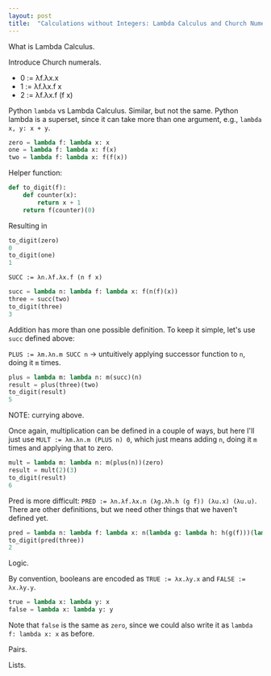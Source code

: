 ```yaml
---
layout: post
title:  "Calculations without Integers: Lambda Calculus and Church Numerals"
---
```


What is Lambda Calculus.

Introduce Church numerals.

- 0 := λf.λx.x
- 1 := λf.λx.f x
- 2 := λf.λx.f (f x)

Python `lambda` vs Lambda Calculus. Similar, but not the same. Python lambda is a superset, since it can take more than one argument, e.g., `lambda x, y: x + y`.

```python
zero = lambda f: lambda x: x
one = lambda f: lambda x: f(x)
two = lambda f: lambda x: f(f(x))
```

Helper function:

```python
def to_digit(f):
    def counter(x):
        return x + 1
    return f(counter)(0)
```

Resulting in
```python
to_digit(zero)
0
to_digit(one)
1
```

`SUCC := λn.λf.λx.f (n f x)`

```python
succ = lambda n: lambda f: lambda x: f(n(f)(x))
three = succ(two)
to_digit(three)
3
```

Addition has more than one possible definition. To keep it simple, let's use `succ` defined above:

`PLUS := λm.λn.m SUCC n` -> untuitively applying successor function to `n`, doing it `m` times. 

```python
plus = lambda m: lambda n: m(succ)(n)
result = plus(three)(two)
to_digit(result)
5
```

NOTE: currying above.

Once again, multiplication can be defined in a couple of ways, but here I'll just use `MULT := λm.λn.m (PLUS n) 0`, which just means adding `n`, doing it `m` times and applying that to zero.

```python
mult = lambda m: lambda n: m(plus(n))(zero)
result = mult(2)(3)
to_digit(result)
6
```

Pred is more difficult: `PRED := λn.λf.λx.n (λg.λh.h (g f)) (λu.x) (λu.u)`. There are other definitions, but we need other things that we haven't defined yet.

```python
pred = lambda n: lambda f: lambda x: n(lambda g: lambda h: h(g(f)))(lambda u: x)(lambda u: u)
to_digit(pred(three))
2
```

Logic.

By convention, booleans are encoded as `TRUE := λx.λy.x` and `FALSE := λx.λy.y`.

```python
true = lambda x: lambda y: x
false = lambda x: lambda y: y
```

Note that `false` is the same as `zero`, since we could also write it as `lambda f: lambda x: x` as before.

Pairs.

Lists.